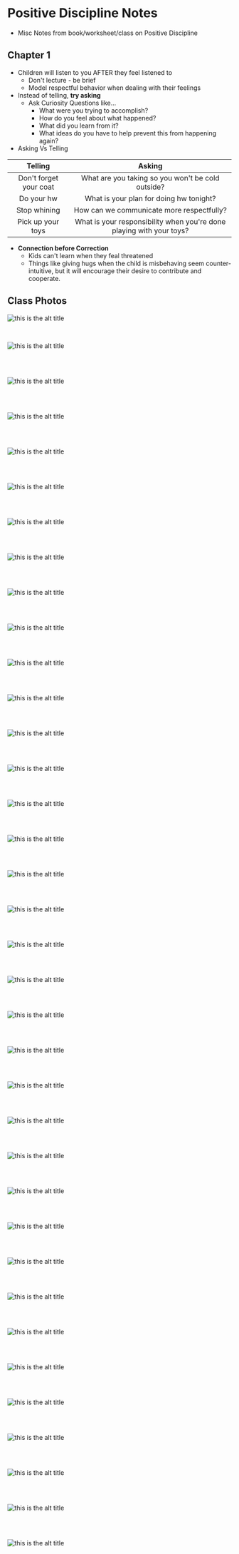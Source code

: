 Positive Discipline Notes
=====================

- Misc Notes from book/worksheet/class on Positive Discipline

## Chapter 1
- Children will listen to you AFTER they feel listened to
    - Don't lecture - be brief
    - Model respectful behavior when dealing with their feelings
- Instead of telling, **try asking**
    - Ask Curiosity Questions like...
        - What were you trying to accomplish?
        - How do you feel about what happened?
        - What did you learn from it?
        - What ideas do you have to help prevent this from happening again?
- Asking Vs Telling

| Telling | Asking |
| :---: | :---: |  
| Don't forget your coat  | What are you taking so you won't be cold outside? | 
| Do your hw | What is your plan for doing hw tonight?  |
| Stop whining | How can we communicate more respectfully?  |
| Pick up your toys | What is your responsibility when you're done playing with your toys?  |

- **Connection before Correction**
    - Kids can't learn when they feal threatened
    - Things like giving hugs when the child is misbehaving seem counter-intuitive, but it will encourage their desire to contribute and cooperate.
    
## Class Photos

![this is the alt title](/resources/images/misc/IMG_3081.JPG)

&nbsp;
&nbsp;  
  
![this is the alt title](/resources/images/misc/IMG_3082.JPG)

&nbsp;  
&nbsp;  

![this is the alt title](/resources/images/misc/IMG_3083.JPG)

&nbsp;  
&nbsp;  


![this is the alt title](/resources/images/misc/IMG_3084.JPG)

&nbsp;  
&nbsp;  


![this is the alt title](/resources/images/misc/IMG_3085.JPG)

&nbsp;  
&nbsp;  


![this is the alt title](/resources/images/misc/IMG_3086.JPG)

&nbsp;  
&nbsp;  


![this is the alt title](/resources/images/misc/IMG_3087.JPG)

&nbsp;  
&nbsp;  


![this is the alt title](/resources/images/misc/IMG_3088.JPG)

&nbsp;  
&nbsp;  


![this is the alt title](/resources/images/misc/IMG_3089.JPG)

&nbsp;  
&nbsp;  


![this is the alt title](/resources/images/misc/IMG_3090.JPG)

&nbsp;  
&nbsp;  


![this is the alt title](/resources/images/misc/IMG_3091.JPG)

&nbsp;  
&nbsp;  


![this is the alt title](/resources/images/misc/IMG_3092.JPG)

&nbsp;  
&nbsp;  


![this is the alt title](/resources/images/misc/IMG_3093.JPG)

&nbsp;  
&nbsp;  


![this is the alt title](/resources/images/misc/IMG_5623.JPG)

&nbsp;  
&nbsp;  


![this is the alt title](/resources/images/misc/IMG_5624.JPG)

&nbsp;  
&nbsp;  


![this is the alt title](/resources/images/misc/IMG_5625.JPG)

&nbsp;  
&nbsp;  


![this is the alt title](/resources/images/misc/IMG_5626.JPG)

&nbsp;  
&nbsp;  


![this is the alt title](/resources/images/misc/IMG_5627.JPG)

&nbsp;  
&nbsp;  


![this is the alt title](/resources/images/misc/IMG_5628.JPG)

&nbsp;  
&nbsp;  


![this is the alt title](/resources/images/misc/IMG_5665.JPG)

&nbsp;  
&nbsp;  


![this is the alt title](/resources/images/misc/IMG_5666.JPG)

&nbsp;  
&nbsp;  


![this is the alt title](/resources/images/misc/IMG_5667.JPG)

&nbsp;  
&nbsp;  


![this is the alt title](/resources/images/misc/IMG_5668.JPG)

&nbsp;  
&nbsp;  


![this is the alt title](/resources/images/misc/IMG_5669.JPG)

&nbsp;  
&nbsp;  


![this is the alt title](/resources/images/misc/IMG_5876.JPG)

&nbsp;  
&nbsp;  


![this is the alt title](/resources/images/misc/IMG_5877.JPG)

&nbsp;  
&nbsp;  


![this is the alt title](/resources/images/misc/IMG_5884.JPG)


&nbsp;  
&nbsp;  


![this is the alt title](/resources/images/misc/IMG_5885.JPG)

&nbsp;  
&nbsp;  


![this is the alt title](/resources/images/misc/IMG_5886.JPG)

&nbsp;  
&nbsp;  


![this is the alt title](/resources/images/misc/IMG_5921.JPG)

&nbsp;  
&nbsp;  


![this is the alt title](/resources/images/misc/IMG_5922.JPG)

&nbsp;  
&nbsp;  


![this is the alt title](/resources/images/misc/IMG_5923.JPG)

&nbsp;  
&nbsp;  


![this is the alt title](/resources/images/misc/IMG_5925.JPG)

&nbsp;  
&nbsp;  


![this is the alt title](/resources/images/misc/IMG_5926.JPG)

&nbsp;  
&nbsp;  


![this is the alt title](/resources/images/misc/IMG_5927.JPG)

&nbsp;  
&nbsp;  


![this is the alt title](/resources/images/misc/IMG_5928.JPG)

&nbsp;  
&nbsp;  


